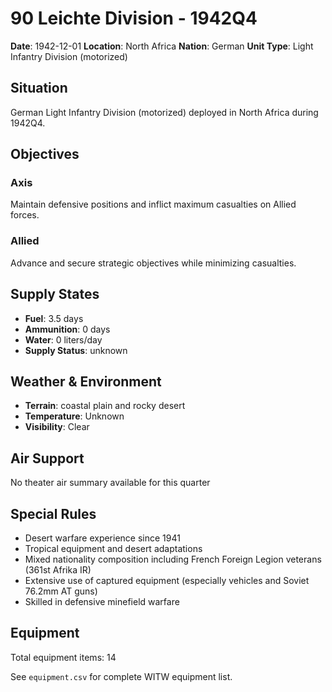 # 90 Leichte Division - 1942Q4

**Date**: 1942-12-01
**Location**: North Africa
**Nation**: German
**Unit Type**: Light Infantry Division (motorized)

## Situation

German Light Infantry Division (motorized) deployed in North Africa during 1942Q4.

## Objectives

### Axis
Maintain defensive positions and inflict maximum casualties on Allied forces.

### Allied
Advance and secure strategic objectives while minimizing casualties.

## Supply States

- **Fuel**: 3.5 days
- **Ammunition**: 0 days
- **Water**: 0 liters/day
- **Supply Status**: unknown

## Weather & Environment

- **Terrain**: coastal plain and rocky desert
- **Temperature**: Unknown
- **Visibility**: Clear

## Air Support

No theater air summary available for this quarter

## Special Rules

- Desert warfare experience since 1941
- Tropical equipment and desert adaptations
- Mixed nationality composition including French Foreign Legion veterans (361st Afrika IR)
- Extensive use of captured equipment (especially vehicles and Soviet 76.2mm AT guns)
- Skilled in defensive minefield warfare

## Equipment

Total equipment items: 14

See `equipment.csv` for complete WITW equipment list.
